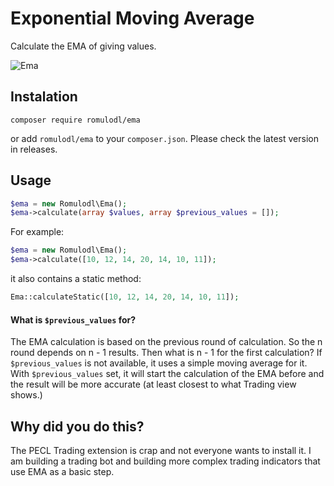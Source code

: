 # Exponential Moving Average

Calculate the EMA of giving values.

![Ema](https://github.com/romulodl/ema/workflows/Ema/badge.svg)

## Instalation

```
composer require romulodl/ema
```

or add `romulodl/ema` to your `composer.json`. Please check the latest version in releases.

## Usage

```php
$ema = new Romulodl\Ema();
$ema->calculate(array $values, array $previous_values = []);
```

For example:
```php
$ema = new Romulodl\Ema();
$ema->calculate([10, 12, 14, 20, 14, 10, 11]);
```

it also contains a static method:

```php
Ema::calculateStatic([10, 12, 14, 20, 14, 10, 11]);
```

#### What is `$previous_values` for?

The EMA calculation is based on the previous round of calculation. So the n round depends on n - 1 results.
Then what is n - 1 for the first calculation? If `$previous_values` is not available, it uses a simple moving average
for it. With `$previous_values` set, it will start the calculation of the EMA before and the result will be more
accurate (at least closest to what Trading view shows.)


## Why did you do this?

The PECL Trading extension is crap and not everyone wants to install it.
I am building a trading bot and building more complex trading indicators that use EMA as a basic step.

